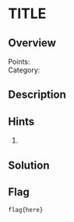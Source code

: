 # TITLE
## Overview 
Points:   
Category:

## Description


## Hints

1. 

## Solution


## Flag

```flag{here}```                                                  
